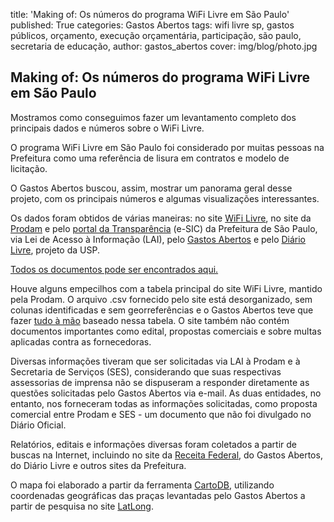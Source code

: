 title: 'Making of: Os números do programa WiFi Livre em São Paulo'
published: True
categories: Gastos Abertos
tags: wifi livre sp, gastos públicos, orçamento, execução orçamentária, participação, são paulo, secretaria de educação,
author: gastos_abertos
cover: img/blog/photo.jpg

## Making of: Os números do programa WiFi Livre em São Paulo
Mostramos como conseguimos fazer um levantamento completo dos principais dados e números sobre o WiFi Livre.

O programa WiFi Livre em São Paulo foi considerado por muitas pessoas na Prefeitura como uma referência de lisura em contratos e modelo de licitação.

O Gastos Abertos buscou, assim, mostrar um panorama geral desse projeto, com os principais números e algumas visualizações interessantes.

Os dados foram obtidos de várias maneiras: no site <a href="http://wifilivre.sp.gov.br/" target="_blank">WiFi Livre</a>, no site da <a href="http://www.prefeitura.sp.gov.br/cidade/secretarias/gestao/prodam/" target="_blank">Prodam</a> e pelo <a href="http://transparencia.prefeitura.sp.gov.br/Paginas/home.aspx" target="_blank">portal da Transparência</a> (e-SIC) da Prefeitura de São Paulo, via Lei de Acesso à Informação (LAI), pelo <a href="http://gastosabertos.org/">Gastos Abertos</a> e pelo <a href="http://devcolab.each.usp.br/do/" target="_blank">Diário Livre</a>, projeto da USP.

<a href="https://github.com/voltdatalab/Docs-Wifi-Livre-SP" target="_blank">Todos os documentos pode ser encontrados aqui.</a>

Houve alguns empecilhos com a tabela principal do site WiFi Livre, mantido pela Prodam. O arquivo .csv fornecido pelo site está desorganizado, sem colunas identificadas e sem georreferências e o Gastos Abertos teve que fazer <a href="https://github.com/voltdatalab/Docs-Wifi-Livre-SP/blob/master/CSV%20e%20GeoJSON%20geral%20pra%C3%A7as/pracas.csv" target="_blank">tudo à mão</a> baseado nessa tabela. O site também não contém documentos importantes como edital, propostas comerciais e sobre multas aplicadas contra as fornecedoras.

Diversas informações tiveram que ser solicitadas via LAI à Prodam e à Secretaria de Serviços (SES), considerando que suas respectivas assessorias de imprensa não se dispuseram a responder diretamente as questões solicitadas pelo Gastos Abertos via e-mail. As duas entidades, no entanto, nos forneceram todas as informações solicitadas, como proposta comercial entre Prodam e SES - um documento que não foi divulgado no Diário Oficial.

Relatórios, editais e informações diversas foram coletados a partir de buscas na Internet, incluindo no site da <a href="http://idg.receita.fazenda.gov.br/" target="_blank">Receita Federal</a>, do Gastos Abertos, do Diário Livre e outros sites da Prefeitura.

O mapa foi elaborado a partir da ferramenta <a href="https://cartodb.com/" target="_blank">CartoDB</a>, utilizando coordenadas geográficas das praças levantadas pelo Gastos Abertos a partir de pesquisa no site <a href="http://www.latlong.net/" target="_blank">LatLong</a>.

